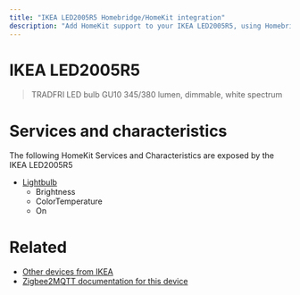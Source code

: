 ```yaml
---
title: "IKEA LED2005R5 Homebridge/HomeKit integration"
description: "Add HomeKit support to your IKEA LED2005R5, using Homebridge, Zigbee2MQTT and homebridge-z2m."
---
```

<!---
This file has been GENERATED using src/docgen/docgen.ts
DO NOT EDIT THIS FILE MANUALLY!
-->
# IKEA LED2005R5
> TRADFRI LED bulb GU10 345/380 lumen, dimmable, white spectrum


# Services and characteristics
The following HomeKit Services and Characteristics are exposed by
the IKEA LED2005R5

* [Lightbulb](../../light.md)
  * Brightness
  * ColorTemperature
  * On


# Related
* [Other devices from IKEA](../index.md#ikea)
* [Zigbee2MQTT documentation for this device](https://www.zigbee2mqtt.io/devices/LED2005R5.html)
